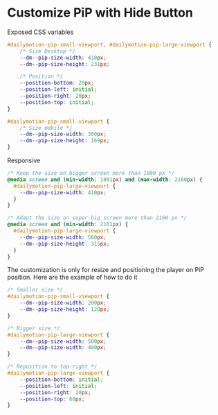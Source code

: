# Customize PiP with Hide Button

Exposed CSS variables
```CSS
#dailymotion-pip-small-viewport, #dailymotion-pip-large-viewport {
	/* Size Desktop */
	--dm--pip-size-width: 410px;
	--dm--pip-size-height: 231px;

	/* Position */
	--position-bottom: 20px;
	--position-left: initial;
	--position-right: 20px;
	--position-top: initial;
}

#dailymotion-pip-small-viewport {
	/* Size mobile */
	--dm--pip-size-width: 300px;
	--dm--pip-size-height: 169px;
}
```

Responsive
```CSS
/* Keep the size on bigger screen more than 1800 px */
@media screen and (min-width: 1801px) and (max-width: 2160px) {
  #dailymotion-pip-large-viewport {
    --dm--pip-size-width: 410px;
  }
}

/* Adapt the size on super big screen more than 2160 px */
@media screen and (min-width: 2161px) {
  #dailymotion-pip-large-viewport {
    --dm--pip-size-width: 560px;
    --dm--pip-size-height: 315px;
  }
}
```


The customization is only for resize and positioning the player on PiP position. Here are the example of how to do it
```CSS
/* Smaller size */
#dailymotion-pip-small-viewport {
	--dm--pip-size-width: 200px;
	--dm--pip-size-height: 120px;
}

/* Bigger size */
#dailymotion-pip-large-viewport {
	--dm--pip-size-width: 500px;
	--dm--pip-size-width: 400px;
}

/* Reposition to top-right */
#dailymotion-pip-large-viewport {
	--position-bottom: initial;
	--position-left: initial;
	--position-right: 20px;
	--position-top: 60px;
}
```